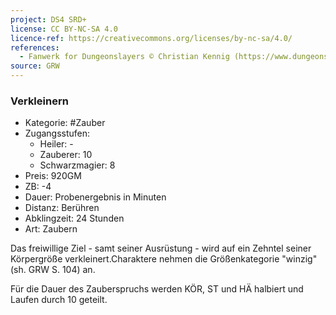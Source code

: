 ```yaml
---
project: DS4 SRD+
license: CC BY-NC-SA 4.0
licence-ref: https://creativecommons.org/licenses/by-nc-sa/4.0/
references: 
  - Fanwerk for Dungeonslayers © Christian Kennig (https://www.dungeonslayers.net/)
source: GRW
---
```


### Verkleinern

- Kategorie: #Zauber
- Zugangsstufen:
  - Heiler: -
  - Zauberer: 10
  - Schwarzmagier: 8
- Preis: 920GM
- ZB: -4
- Dauer: Probenergebnis in Minuten
- Distanz: Berühren
- Abklingzeit: 24 Stunden
- Art: Zaubern

Das freiwillige Ziel - samt seiner Ausrüstung - wird auf ein Zehntel seiner Körpergröße verkleinert.Charaktere nehmen die Größenkategorie "winzig" (sh. GRW S. 104) an.

Für die Dauer des Zauberspruchs werden KÖR, ST und HÄ halbiert und Laufen durch 10 geteilt.

